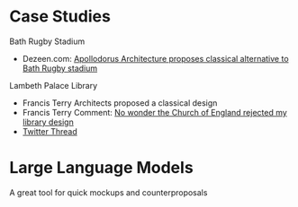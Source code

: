 # Case Studies
Bath Rugby Stadium
* Dezeen.com: [Apollodorus Architecture proposes classical alternative to Bath Rugby stadium](https://www.dezeen.com/2023/08/03/classical-stadium-bath-rugby-apollodorus-architecture/)

Lambeth Palace Library
* Francis Terry Architects proposed a classical design
* Francis Terry Comment: [No wonder the Church of England rejected my library design](https://unherd.com/thepost/no-wonder-the-church-of-england-rejected-my-library-design/)
* [Twitter Thread](https://x.com/FTerryArchitect/status/1253265397102587906?s=20)

# Large Language Models
A great tool for quick mockups and counterproposals
